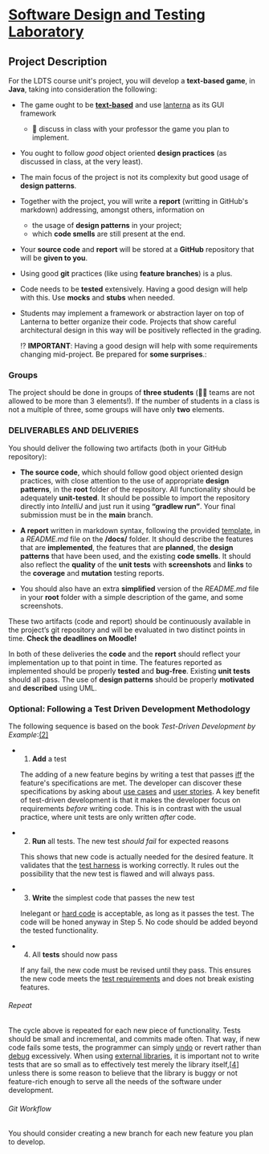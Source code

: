 # [Software Design and Testing Laboratory](https://sigarra.up.pt/feup/en/UCURR_GERAL.FICHA_UC_VIEW?pv_ocorrencia_id=484407)


## Project Description

For the LDTS course unit's project, you will develop a **text-based game**, in **Java**, taking into consideration the following:

- The game ought to be [**text-based**](https://en.wikipedia.org/wiki/Text-based_game) and use [lanterna](https://github.com/mabe02/lanterna) as its GUI framework

  - :thinking: discuss in class with your professor the game you plan to implement.

- You ought to follow _good_ object oriented **design practices** (as discussed in class, at the very least).

- The main focus of the project is not its complexity but good usage of **design patterns**.

- Together with the project, you will write a **report** (writting in GitHub's markdown) addressing, amongst others, information on

  - the usage of **design patterns** in your project;
  - which **code smells** are still present at the end.
  
- Your **source code** and **report** will be stored at a **GitHub** repository that will be **given to you**.

- Using good **git** practices (like using **feature branches**) is a plus.

- Code needs to be **tested** extensively. Having a good design will help with this. Use **mocks** and **stubs** when needed.

- Students may implement a framework or abstraction layer on top of Lanterna to better organize their code. Projects that show careful architectural design in this way will be positively reflected in the grading.  

  :interrobang: **IMPORTANT**: Having a good design will help with some requirements changing mid-project. Be prepared for **some surprises**.: 

### Groups

The project should be done in groups of **three students** (:red_circle::eyes: teams are not allowed to be more than 3 elements!). If the number of students in a class is not a multiple of three, some groups will have only **two** elements.

### DELIVERABLES AND DELIVERIES

You should deliver the following two artifacts (both in your GitHub repository):

- **The source code**, which should follow good object oriented design practices, with close attention to the use of appropriate **design patterns**, in the **root** folder of the repository. All functionality should be adequately **unit-tested**. It should be possible to import the repository directly into *IntelliJ* and just run it using **“gradlew run”**. Your final submission must be in the **main** branch.

- **A report** written in markdown syntax, following the provided [template](template.md), in a *README.md* file on the **/docs/** folder. It should describe the features that are **implemented**, the features that are **planned**, the **design patterns** that have been used, and the existing **code smells**. It should also reflect the **quality** of the **unit tests** with **screenshots** and **links** to the **coverage** and **mutation** testing reports.

- You should also have an extra **simplified** version of the *README.md* file in your **root** folder with a simple description of the game, and some screenshots.


These two artifacts (code and report) should be continuously available in the project’s git repository and will be evaluated in two distinct points in time. **Check the deadlines on Moodle!**

In both of these deliveries the **code** and the **report** should reflect your implementation up to that point in time. The features reported as implemented should be properly **tested** and **bug-free**. Existing **unit tests** should all pass. The use of **design patterns** should be properly **motivated** and **described** using UML.

### Optional: Following a Test Driven Development Methodology

The following sequence is based on the book *Test-Driven Development by Example*:[\(2\]](https://en.wikipedia.org/wiki/Test-driven_development#cite_note-Beck-2)

- 1. **Add** a test

  The adding of a new feature begins by writing a test that passes [iff](https://en.wikipedia.org/wiki/Iff) the feature's specifications are met. The developer can discover these specifications by asking about [use cases](https://en.wikipedia.org/wiki/Use_case) and [user stories](https://en.wikipedia.org/wiki/User_story). A key benefit of test-driven development is that it makes the developer focus on requirements *before* writing code. This is in contrast with the usual practice, where unit tests are only written *after* code.

- 2. **Run** all tests. The new test *should fail* for expected reasons

  This shows that new code is actually needed for the desired feature. It validates that the [test harness](https://en.wikipedia.org/wiki/Test_harness) is working correctly. It rules out the possibility that the new test is flawed and will always pass.

- 3. **Write** the simplest code that passes the new test

  Inelegant or [hard code](https://en.wikipedia.org/wiki/Hard_code) is acceptable, as long as it passes the test. The code will be honed anyway in Step 5. No code should be added beyond the tested functionality.

- 4. All **tests** should now pass

  If any fail, the new code must be revised until they pass. This ensures the new code meets the [test requirements](https://en.wikipedia.org/wiki/Software_requirements) and does not break existing features.

###### Repeat

The cycle above is repeated for each new piece of functionality. Tests should be small and incremental, and commits made often. That way, if new code fails some tests, the programmer can simply [undo](https://en.wikipedia.org/wiki/Undo) or revert rather than [debug](https://en.wikipedia.org/wiki/Debug) excessively. When using [external libraries](https://en.wikipedia.org/wiki/Library_(computing)), it is important not to write tests that are so small as to effectively test merely the library itself,[[4\]](https://en.wikipedia.org/wiki/Test-driven_development#cite_note-Newkirk-4) unless there is some reason to believe that the library is buggy or not feature-rich enough to serve all the needs of the software under development.

###### Git Workflow

You should consider creating a new branch for each new feature you plan to develop.

